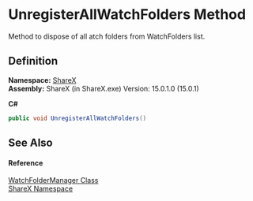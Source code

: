 # UnregisterAllWatchFolders Method


Method to dispose of all atch folders from WatchFolders list.



## Definition
**Namespace:** <a href="e524df4e-c53b-2cd1-fc17-cf729d9631d2">ShareX</a>  
**Assembly:** ShareX (in ShareX.exe) Version: 15.0.1.0 (15.0.1)

**C#**
``` C#
public void UnregisterAllWatchFolders()
```



## See Also


#### Reference
<a href="e198c716-8fc7-9485-9fcb-db56a77394cc">WatchFolderManager Class</a>  
<a href="e524df4e-c53b-2cd1-fc17-cf729d9631d2">ShareX Namespace</a>  
